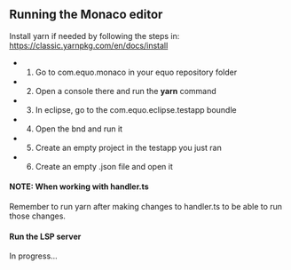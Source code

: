 ## Running the Monaco editor

Install yarn if needed by following the steps in: https://classic.yarnpkg.com/en/docs/install

* 1) Go to com.equo.monaco in your equo repository folder

* 2) Open a console there and run the **yarn** command

* 3) In eclipse, go to the com.equo.eclipse.testapp boundle

* 4) Open the bnd and run it

* 5) Create an empty project in the testapp you just ran

* 6) Create an empty .json file and open it

#### NOTE: When working with handler.ts

Remember to run yarn after making changes to handler.ts to be able to run those changes.

#### Run the LSP server

In progress...